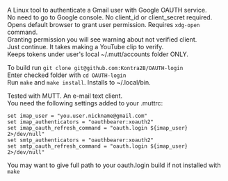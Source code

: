 A Linux tool to authenticate a Gmail user with Google OAUTH service.\
No need to go to Google console. No client_id or client_secret required.\
Opens default browser to grant user permission. Requires `xdg-open` command.\
Granting permission you will see warning about not verified client.\
Just continue. It takes making a YouTube clip to verify.\
Keeps tokens under user's local ~/.mutt/accounts folder ONLY.

To build run `git clone git@github.com:Kontra2B/OAUTH-login`\
Enter checked folder with `cd OAUTH-login`\
Run `make` and `make install`. Installs to ~/.local/bin.

Tested with MUTT. An e-mail text client.\
You need the following settings added to your .muttrc:
```
set imap_user = "you.user.nickname@gmail.com"
set imap_authenticators = "oauthbearer:xoauth2"
set imap_oauth_refresh_command = "oauth.login ${imap_user} 2>/dev/null"
set smtp_authenticators = "oauthbearer:xoauth2"
set smtp_oauth_refresh_command = "oauth.login ${imap_user} 2>/dev/null"
```
You may want to give full path to your oauth.login build if not installed with `make`

